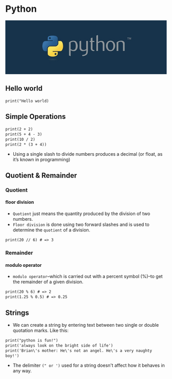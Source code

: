# Python
<img src="./images/python.jpg" />

## Hello world
```
print("Hello world)
```

## Simple Operations
```
print(2 + 2)
print(5 + 4 - 3)
print(10 / 2)
print(2 * (3 + 4))
```
- Using a single slash to divide numbers produces a decimal (or float, as it’s known in programming)

## Quotient & Remainder
### Quotient
#### floor division
- ``Quotient`` just means the quantity produced by the division of two numbers.
- ``Floor division`` is done using two forward slashes and is used to determine the ``quotient`` of a division.
```
print(20 // 6) # => 3
```

### Remainder
#### modulo operator
- ``modulo operator``–which is carried out with a percent symbol (%)–to get the remainder of a given division.
```
print(20 % 6) # => 2
print(1.25 % 0.5) # => 0.25
```
## Strings
- We can create a string by entering text between two single or double quotation marks. Like this:
```
print("python is fun!")
print('always look on the bright side of life')
print('Brian\'s mother: He\'s not an angel. He\'s a very naughty boy!')
```
- The delimiter ``(" or ')`` used for a string doesn't affect how it behaves in any way.